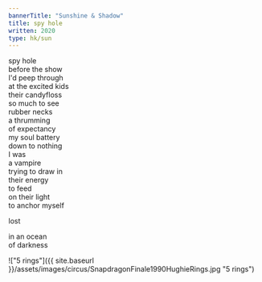 ```yaml
---
bannerTitle: "Sunshine & Shadow" 
title: spy hole
written: 2020
type: hk/sun
---
```



spy hole  
before the show  
I'd peep through  
at the excited kids  
their candyfloss  
so much to see  
rubber necks  
a thrumming  
of expectancy  
my soul battery  
down to nothing  
I was  
a vampire  
trying to draw in  
their energy  
to feed  
on their light  
to anchor myself  


lost  


in an ocean  
of darkness


!["5 rings"]({{ site.baseurl }}/assets/images/circus/SnapdragonFinale1990HughieRings.jpg "5 rings")
